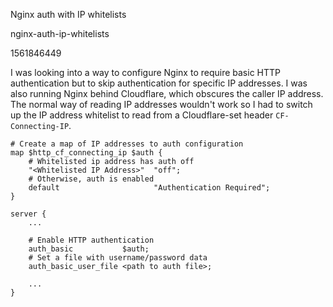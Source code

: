 Nginx auth with IP whitelists

nginx-auth-ip-whitelists

1561846449

I was looking into a way to configure Nginx to require basic HTTP authentication
but to skip authentication for specific IP addresses.  I was also running Nginx
behind Cloudflare, which obscures the caller IP address.  The normal way of
reading IP addresses wouldn't work so I had to switch up the IP address whitelist
to read from a Cloudflare-set header `CF-Connecting-IP`.

```
# Create a map of IP addresses to auth configuration
map $http_cf_connecting_ip $auth {
    # Whitelisted ip address has auth off
    "<Whitelisted IP Address>"  "off";
    # Otherwise, auth is enabled
    default                     "Authentication Required";
}

server {
    ...

    # Enable HTTP authentication
    auth_basic           $auth;
    # Set a file with username/password data
    auth_basic_user_file <path to auth file>;

    ...
}
```
